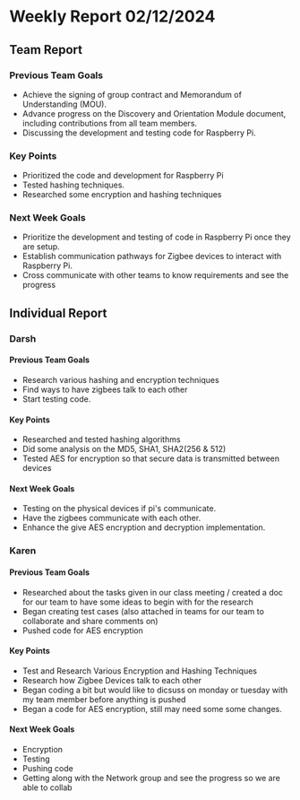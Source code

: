 # Weekly Report 02/12/2024


## Team Report

### Previous Team Goals
- Achieve the signing of group contract and Memorandum of Understanding (MOU).
- Advance progress on the Discovery and Orientation Module document, including contributions from all team members.
- Discussing the development and testing code for Raspberry Pi. 


### Key Points

- Prioritized the code and development for Raspberry Pi
- Tested hashing techniques.
- Researched some encryption and hashing techniques

### Next Week Goals
- Prioritize the development and testing of code in Raspberry Pi once they are setup.
- Establish communication pathways for Zigbee devices to interact with Raspberry Pi.
- Cross communicate with other teams to know requirements and see the progress

## Individual Report

### Darsh

#### Previous Team Goals
- Research various hashing and encryption techniques
- Find ways to have zigbees talk to each other
- Start testing code.

#### Key Points
- Researched and tested hashing algorithms
- Did some analysis on the MD5, SHA1, SHA2(256 & 512)
- Tested AES for encryption so that secure data is transmitted between devices

#### Next Week Goals
- Testing on the physical devices if pi's communicate.
- Have the zigbees communicate with each other.
- Enhance the give AES encryption and decryption implementation.

### Karen

#### Previous Team Goals
- Researched about the tasks given in our class meeting / created a doc for our team to have some ideas to begin with for the research
- Began creating test cases (also attached in teams for our team to collaborate and share comments on)
- Pushed code for AES encryption  

#### Key Points
- Test and Research Various Encryption and Hashing Techniques
- Research how Zigbee Devices talk to each other
- Began coding a bit but would like to dicsuss on monday or tuesday with my team member before anything is pushed
- Began a code for AES encryption, still may need some some changes.  

#### Next Week Goals
- Encryption
- Testing
- Pushing code
- Getting along with the Network group and see the progress so we are able to collab 
